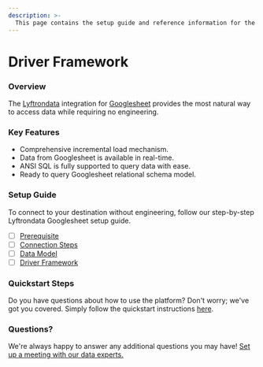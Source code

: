 ```yaml
---
description: >-
  This page contains the setup guide and reference information for the Googlesheet source connector.
---
```


# Driver Framework

### Overview

The [Lyftrondata](https://www.lyftrondata.com/) integration for [Googlesheet](None) provides the most natural way to access data while requiring no engineering.

### Key Features

* Comprehensive incremental load mechanism.
* Data from Googlesheet is available in real-time.&#x20;
* ANSI SQL is fully supported to query data with ease.
* Ready to query Googlesheet relational schema model.

### Setup Guide

To connect to your destination without engineering, follow our step-by-step Lyftrondata Googlesheet setup guide.

* [ ] [Prerequisite](../prerequisite.md)
* [ ] [Connection Steps](../connection-steps.md)
* [ ] [Data Model](../data-model/erd.md)
* [ ] [Driver Framework](../driver-framework/)

### Quickstart Steps

Do you have questions about how to use the platform? Don't worry; we've got you covered. Simply follow the quickstart instructions [here](../driver-framework/README.md).

### Questions? <a href="#questions" id="questions"></a>

We're always happy to answer any additional questions you may have! [Set up a meeting with our data experts.](https://www.lyftrondata.com/book-a-meeting/)


